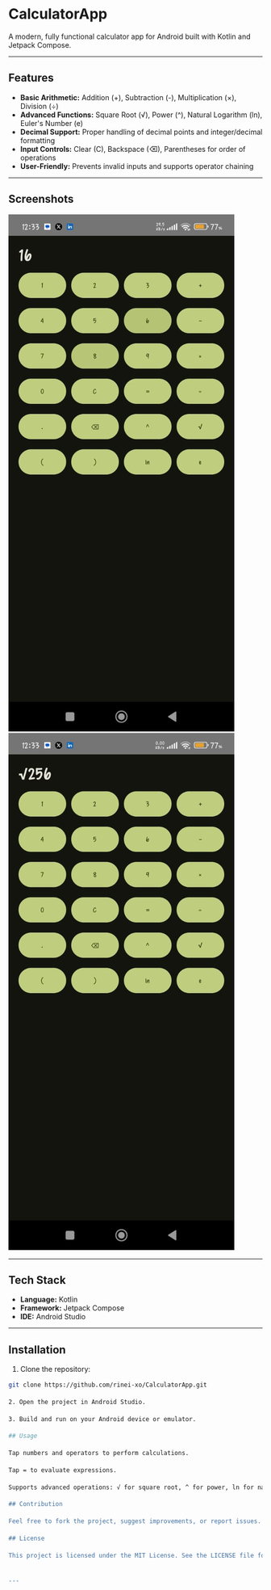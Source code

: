 # CalculatorApp

A modern, fully functional calculator app for Android built with Kotlin and Jetpack Compose.

---

## Features

- **Basic Arithmetic:** Addition (+), Subtraction (-), Multiplication (×), Division (÷)
- **Advanced Functions:** Square Root (√), Power (^), Natural Logarithm (ln), Euler's Number (e)
- **Decimal Support:** Proper handling of decimal points and integer/decimal formatting
- **Input Controls:** Clear (C), Backspace (⌫), Parentheses for order of operations
- **User-Friendly:** Prevents invalid inputs and supports operator chaining

---

## Screenshots

![Home Screen](screenshots/screenshot1.jpg)  
![Advanced Functions](screenshots/screenshot2.jpg)

---


## Tech Stack

- **Language:** Kotlin
- **Framework:** Jetpack Compose
- **IDE:** Android Studio

---

## Installation
1. Clone the repository:
```bash
git clone https://github.com/rinei-xo/CalculatorApp.git

2. Open the project in Android Studio.

3. Build and run on your Android device or emulator.

## Usage

Tap numbers and operators to perform calculations.

Tap = to evaluate expressions.

Supports advanced operations: √ for square root, ^ for power, ln for natural logarithm, and e for Euler's number.

## Contribution

Feel free to fork the project, suggest improvements, or report issues.

## License

This project is licensed under the MIT License. See the LICENSE file for details.


---


